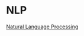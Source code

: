 # NLP
[Natural Language Processing](https://www.ibm.com/topics/natural-language-processing#:~:text=the%20next%20step-,What%20is%20natural%20language%20processing%3F,same%20way%20human%20beings%20can. 'IBM')
